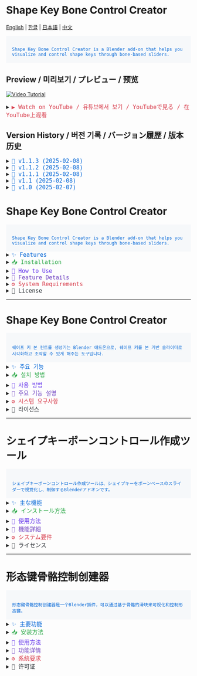 # Shape Key Bone Control Creator

[English](#english) | [한글](#korean) | [日本語](#japanese) | [中文](#chinese)

<code style="color: #0366d6; background-color: #f6f8fa; padding: 16px; display: block;">
Shape Key Bone Control Creator is a Blender add-on that helps you visualize and control shape keys through bone-based sliders.
</code>

## Preview / 미리보기 / プレビュー / 预览

[![Video Tutorial](https://img.youtube.com/vi/ZL2vitS9E3M/maxresdefault.jpg)](https://youtu.be/ZL2vitS9E3M)

<details>
<summary><code style="color: #d73a49; font-size: 1.1em;">▶️ Watch on YouTube / 유튜브에서 보기 / YouTubeで見る / 在YouTube上观看</code></summary>

[Shape Keys Bone And Custom Shape Creater - Blender Face Animation Add-on](https://youtu.be/ZL2vitS9E3M)
</details>

## Version History / 버전 기록 / バージョン履歴 / 版本历史

<details>
<summary><code style="color: #0366d6; font-size: 1.1em;">📌 v1.1.3 (2025-02-08)</code></summary>

<details>
<summary><code style="color: #28a745;">🇺🇸 English</code></summary>

**Custom Driver Support Enhancement**
- Add support for user-created custom drivers
  - Display original expression for complex formulas
  - Handle mathematical operators in expressions
  - Preserve custom driver formulas in UI
- Improve driver value parsing
  - Add robust error handling for driver expressions
  - Handle various driver formula formats
  - Support complex mathematical expressions

**UI Improvements**
- Add different UI states for various expression types
  - Show original formula for non-standard expressions
  - Display "Custom" label for unrecognized formats
  - Maintain existing UI for standard drivers

**Bug Fixes**
- Fix incorrect value display for complex expressions
- Improve handling of mathematical operators
- Add proper error handling for invalid expressions
</details>

<details>
<summary><code style="color: #28a745;">🇰🇷 한글</code></summary>

**사용자 정의 드라이버 지원 강화**
- 사용자가 생성한 커스텀 드라이버 지원 추가
  - 복잡한 수식의 원본 표현식 표시
  - 수학 연산자가 포함된 표현식 처리
  - 커스텀 드라이버 수식 보존
- 드라이버 값 파싱 개선
  - 드라이버 표현식에 대한 안정적인 오류 처리
  - 다양한 드라이버 수식 형식 처리
  - 복잡한 수학 표현식 지원

**UI 개선**
- 다양한 표현식 유형에 대한 UI 상태 추가
  - 비표준 표현식의 원본 수식 표시
  - 인식할 수 없는 형식에 대해 "Custom" 라벨 표시
  - 표준 드라이버에 대한 기존 UI 유지

**버그 수정**
- 복잡한 표현식의 잘못된 값 표시 수정
- 수학 연산자 처리 개선
- 잘못된 표현식에 대한 적절한 오류 처리 추가
</details>

<details>
<summary><code style="color: #28a745;">🇯🇵 日本語</code></summary>

**カスタムドライバーサポートの強化**
- ユーザー作成のカスタムドライバーをサポート
  - 複雑な数式の元の表現を表示
  - 数学演算子を含む表現の処理
  - カスタムドライバーの数式を保持
- ドライバー値の解析を改善
  - ドライバー表現の堅牢なエラー処理
  - 様々なドライバー数式形式に対応
  - 複雑な数学表現をサポート

**UI改善**
- 様々な表現タイプに対するUI状態を追加
  - 非標準表現の元の数式を表示
  - 認識できない形式に対して「Custom」ラベルを表示
  - 標準ドライバーの既存UIを維持

**バグ修正**
- 複雑な表現の不正な値表示を修正
- 数学演算子の処理を改善
- 無効な表現に対する適切なエラー処理を追加
</details>

<details>
<summary><code style="color: #28a745;">🇨🇳 中文</code></summary>

**自定义驱动器支持增强**
- 添加用户创建的自定义驱动器支持
  - 显示复杂公式的原始表达式
  - 处理包含数学运算符的表达式
  - 保留自定义驱动器公式
- 改进驱动器值解析
  - 添加驱动器表达式的稳健错误处理
  - 处理各种驱动器公式格式
  - 支持复杂数学表达式

**UI改进**
- 为各种表达式类型添加不同的UI状态
  - 显示非标准表达式的原始公式
  - 对无法识别的格式显示"Custom"标签
  - 维护标准驱动器的现有UI

**错误修复**
- 修复复杂表达式的错误值显示
- 改进数学运算符处理
- 添加对无效表达式的适当错误处理
</details>
</details>

<details>
<summary><code style="color: #0366d6; font-size: 1.1em;">📌 v1.1.2 (2025-02-08)</code></summary>

![Shape Key UI Preview](./images/shape_key_ui_preview.png)
![Driver Adjustment](./images/driver_adjustment.png)

<details>
<summary><code style="color: #28a745;">🇺🇸 English</code></summary>

**Shape Key UI Improvements**
- Add display functionality for all visible mesh shape keys
  - Show all shape key meshes visible in scene
  - Improve shape key list visibility
- Enhance driver UI stability
  - Add existence check for animation_data and drivers
  - Handle errors for shape keys without drivers
- Improve driver influence adjustment UI
  - Add mesh name, shape key name, and transform type to popup dialog
  - Enhance slider UI for better control

**Bug Fixes**
- Fix error occurring when processing shape keys without drivers
- Improve error handling in shape key operations
- Add proper checks for animation data existence
</details>

<details>
<summary><code style="color: #28a745;">🇰🇷 한글</code></summary>

**쉐이프 키 UI 개선**
- 모든 가시적인 메쉬의 쉐이프 키 표시 기능 추가
  - 씬에서 보이는 모든 쉐이프 키 메쉬 표시
  - 쉐이프 키 리스트 가시성 개선
- 드라이버 UI 안정성 향상
  - animation_data와 drivers 존재 여부 체크 추가
  - 드라이버가 없는 쉐이프 키에 대한 에러 처리
- 드라이버 영향도 조정 UI 개선
  - 팝업 다이얼로그에 메쉬 이름, 쉐이프 키 이름, 변환 타입 표시
  - 더 나은 제어를 위한 슬라이더 UI 개선

**버그 수정**
- 드라이버가 없는 쉐이프 키 처리 시 발생하는 에러 수정
- 쉐이프 키 작업의 에러 처리 개선
- 애니메이션 데이터 존재 여부 체크 추가
</details>

<details>
<summary><code style="color: #28a745;">🇯🇵 日本語</code></summary>

**シェイプキーUI改善**
- すべての可視メッシュのシェイプキー表示機能を追加
  - シーンに表示されているすべてのシェイプキーメッシュを表示
  - シェイプキーリストの可視性を改善
- ドライバーUIの安定性向上
  - animation_dataとdriversの存在チェックを追加
  - ドライバーのないシェイプキーのエラー処理
- ドライバーの影響度調整UI改善
  - ポップアップダイアログにメッシュ名、シェイプキー名、変換タイプを表示
  - より良い制御のためのスライダーUI改善

**バグ修正**
- ドライバーのないシェイプキー処理時のエラーを修正
- シェイプキー操作のエラー処理を改善
- アニメーションデータの存在チェックを追加
</details>

<details>
<summary><code style="color: #28a745;">🇨🇳 中文</code></summary>

**形态键UI改进**
- 添加显示所有可见网格形态键的功能
  - 显示场景中所有可见的形态键网格
  - 改进形态键列表可见性
- 增强驱动器UI稳定性
  - 添加animation_data和drivers存在性检查
  - 处理没有驱动器的形态键错误
- 改进驱动器影响度调整UI
  - 在弹出对话框中显示网格名称、形态键名称和变换类型
  - 改进滑块UI以获得更好的控制

**错误修复**
- 修复处理没有驱动器的形态键时出现的错误
- 改进形态键操作的错误处理
- 添加动画数据存在性检查
</details>
</details>

<details>
<summary><code style="color: #0366d6; font-size: 1.1em;">📌 v1.1.1 (2025-02-08)</code></summary>

<details>
<summary><code style="color: #28a745;">🇺🇸 English</code></summary>

**Slider Positioning System Update**
- Automatic slider positioning based on shape key ranges:
  - Center alignment for -1~1 range shape keys
  - Left alignment for 0~1 range shape keys
  - Proportional positioning for custom ranges
- Fixed shape key value range detection using slider_min/max
- Improved visual feedback for shape key control
- Added debug logging for slider positioning

**Bug Fixes**
- Fixed shape collection property in Apply Shape Key to Bone operator
- Fixed property not found errors in operator UI
- Improved collection handling in shape key bone operations
</details>

<details>
<summary><code style="color: #28a745;">🇰🇷 한글</code></summary>

**슬라이더 위치 시스템 업데이트**
- 쉐이프 키 범위에 따른 자동 슬라이더 위치 조정:
  - -1~1 범위: 본이 슬라이더 중앙에 위치
  - 0~1 범위: 본 기준 왼쪽 정렬
  - 커스텀 범위: 비율에 따른 위치 조정
- slider_min/max를 사용한 쉐이프 키 값 범위 감지 개선
- 시각적 피드백 향상
- 슬라이더 위치 설정 디버그 로깅 추가

**버그 수정**
- Apply Shape Key to Bone 오퍼레이터의 shape collection 속성 수정
- 오퍼레이터 UI의 속성 찾을 수 없음 오류 수정
- 쉐이프 키 본 작업에서 컬렉션 처리 개선
</details>

<details>
<summary><code style="color: #28a745;">🇯🇵 日本語</code></summary>

**スライダー位置システムの更新**
- シェイプキーの範囲に基づくスライダーの自動位置調整:
  - -1~1範囲: ボーンがスライダーの中央に配置
  - 0~1範囲: ボーンを基準に左寄せ
  - カスタム範囲: 比率に応じた位置調整
- slider_min/maxを使用したシェイプキーの値範囲検出を改善
- ビジュアルフィードバックを向上
- スライダー位置設定のデバッグログを追加

**バグ修正**
- Apply Shape Key to Boneオペレーターのshape collectionプロパティを修正
- オペレーターUIのプロパティが見つからないエラーを修正
- シェイプキーボーン操作のコレクション処理を改善
</details>

<details>
<summary><code style="color: #28a745;">🇨🇳 中文</code></summary>

**滑块位置系统更新**
- 基于形态键范围的滑块自动定位:
  - -1~1范围: 骨骼位于滑块中央
  - 0~1范围: 滑块左对齐到骨骼
  - 自定义范围: 按比例调整位置
- 使用slider_min/max改进形态键值范围检测
- 增强视觉反馈
- 添加滑块位置设置调试日志

**错误修复**
- 修复Apply Shape Key to Bone操作器中的shape collection属性
- 修复操作器UI中的属性未找到错误
- 改进形态键骨骼操作中的集合处理
</details>
</details>

<details>
<summary><code style="color: #0366d6; font-size: 1.1em;">📌 v1.1 (2025-02-08)</code></summary>

<details>
<summary><code style="color: #28a745;">🇺🇸 English</code></summary>

- Added head bone parenting option for shape key controllers
- Auto-select Basis shape key after driver operations
- Enhanced widget and bone cleanup during deletion
- Improved driver management system
- Added support for widget parenting to head bone
</details>

<details>
<summary><code style="color: #28a745;">🇰🇷 한글</code></summary>

- 쉐이프 키 컨트롤러의 헤드 본 페런팅 옵션 추가
- 드라이버 작업 후 자동으로 Basis 쉐이프 키 선택
- 삭제 시 위젯과 본 정리 기능 강화
- 드라이버 관리 시스템 개선
- 헤드 본에 대한 위젯 페런팅 지원 추가
</details>

<details>
<summary><code style="color: #28a745;">🇯🇵 日本語</code></summary>

- シェイプキーコントローラーにヘッドボーンペアレントオプションを追加
- ドライバー操作後にベーシスシェイプキーを自動選択
- 削除時のウィジェットとボーンのクリーンアップを強化
- ドライバー管理システムを改善
- ヘッドボーンへのウィジェットペアレントをサポート
</details>

<details>
<summary><code style="color: #28a745;">🇨🇳 中文</code></summary>

- 为形态键控制器添加头部骨骼父级选项
- 驱动器操作后自动选择基础形态键
- 增强删除时的部件和骨骼清理
- 改进驱动器管理系统
- 添加部件到头部骨骼的父级支持
</details>
</details>

<details>
<summary><code style="color: #0366d6; font-size: 1.1em;">📌 v1.0 (2025-02-07)</code></summary>

<details>
<summary><code style="color: #28a745;">🇺🇸 English</code></summary>

- Initial release
- Basic shape key bone creation
- Widget system implementation
- Driver system setup
</details>
</details>

<a name="english"></a>
# Shape Key Bone Control Creator

<code style="color: #0366d6; background-color: #f6f8fa; padding: 16px; display: block;">
Shape Key Bone Control Creator is a Blender add-on that helps you visualize and control shape keys through bone-based sliders.
</code>

<details>
<summary><code style="color: #0366d6; font-size: 1.1em;">✨ Features</code></summary>

- Visualize shape keys as 3D text
- Control shape keys through slider widgets
- Metarig and Rigify rig support
- Bone-based control system
- Automatic driver setup
</details>

<details>
<summary><code style="color: #28a745; font-size: 1.1em;">📥 Installation</code></summary>

1. Start Blender
2. Go to Edit > Preferences > Add-ons
3. Click "Install..."
4. Select the downloaded ZIP file
5. Activate the add-on
</details>

<details>
<summary><code style="color: #5f2eea; font-size: 1.1em;">🎯 How to Use</code></summary>

### 1. Initial Setup
- Find View3D > Sidebar > Shape Key Tools panel

### 2. Setup Metarig and Rigify rig
- Click "Find Metarig" to auto-detect metarig
- Click "Find Rigify" to auto-detect rigify rig

### 3. Create shape key bone
- Click "Add Shape Key Bone"
- Select target mesh and shape key
- Set transform type and influence
- Choose text widget creation options

### 4. Widget management
- Click "Recreate Templates" to reset templates
- Click "Assign Widget To Bone" for manual widget assignment
</details>

<details>
<summary><code style="color: #6f42c1; font-size: 1.1em;">🔧 Feature Details</code></summary>

### Shape Key Bone Creation
- Create new bone in metarig
- Auto-setup rigify parameters
- Auto-connect drivers
- Auto-generate text widgets

### Widget System
- Composed of handle, slider, and text
- Synchronized with bone movement
- Custom text support

### Driver System
- Location, rotation, scale-based control
- User-defined influence settings
- Automatic driver setup
</details>

<details>
<summary><code style="color: #d73a49; font-size: 1.1em;">⚙️ System Requirements</code></summary>

- Blender 4.0 or higher
- Rigify add-on required
</details>

<details>
<summary><code style="color: #24292e; font-size: 1.1em;">📜 License</code></summary>

GNU General Public License v3.0 (GPL-3.0)

This program is free software: you can redistribute it and/or modify it under the terms of the GNU General Public License as published by the Free Software Foundation, either version 3 of the License, or (at your option) any later version.
</details>

---

<a name="korean"></a>
# Shape Key Bone Control Creator

<code style="color: #0366d6; background-color: #f6f8fa; padding: 16px; display: block;">
쉐이프 키 본 컨트롤 생성기는 Blender 애드온으로, 쉐이프 키를 본 기반 슬라이더로 시각화하고 조작할 수 있게 해주는 도구입니다.
</code>

<details>
<summary><code style="color: #0366d6; font-size: 1.1em;">✨ 주요 기능</code></summary>

- 쉐이프 키를 3D 텍스트로 시각화
- 슬라이더 위젯을 통한 쉐이프 키 제어
- 메타리그와 리기파이 리그 지원
- 본 기반 컨트롤 시스템
- 드라이버 자동 설정
</details>

<details>
<summary><code style="color: #28a745; font-size: 1.1em;">📥 설치 방법</code></summary>

1. Blender를 실행합니다
2. Edit > Preferences > Add-ons로 이동합니다
3. "Install..." 버튼을 클릭합니다
4. 다운로드 받은 ZIP 파일을 선택합니다
5. 애드온을 활성화합니다
</details>

<details>
<summary><code style="color: #5f2eea; font-size: 1.1em;">🎯 사용 방법</code></summary>

### 1. 초기 설정
- View3D > Sidebar > Shape Key Tools 패널을 찾습니다

### 2. 메타리그와 리기파이 리그 설정
- "Find Metarig" 버튼으로 메타리그 자동 검색
- "Find Rigify" 버튼으로 리기파이 리그 자동 검색

### 3. 쉐이프 키 본 생성
- "Add Shape Key Bone" 버튼 클릭
- 대상 메쉬와 쉐이프 키 선택
- 변형 타입과 영향도 설정
- 텍스트 위젯 생성 옵션 선택

### 4. 위젯 관리
- "Recreate Templates" 버튼으로 템플릿 초기화
- "Assign Widget To Bone" 버튼으로 위젯 수동 할당
</details>

<details>
<summary><code style="color: #6f42c1; font-size: 1.1em;">🔧 주요 기능 설명</code></summary>

### 쉐이프 키 본 생성
- 메타리그에 새로운 본 생성
- 리기파이 파라미터 자동 설정
- 드라이버 자동 연결
- 텍스트 위젯 자동 생성

### 위젯 시스템
- 핸들, 슬라이더, 텍스트로 구성
- 본 움직임과 연동
- 커스텀 텍스트 지원

### 드라이버 시스템
- 위치, 회전, 스케일 기반 제어
- 사용자 정의 영향도 설정
- 자동 드라이버 설정
</details>

<details>
<summary><code style="color: #d73a49; font-size: 1.1em;">⚙️ 시스템 요구사항</code></summary>

- Blender 4.0 이상
- 리기파이 애드온 필요
</details>

<details>
<summary><code style="color: #24292e; font-size: 1.1em;">📜 라이선스</code></summary>

GNU General Public License v3.0 (GPL-3.0)

이 프로그램은 자유 소프트웨어입니다. GNU 일반 공중 사용 허가서(GPL) 버전 3 또는 그 이후 버전의 조건에 따라 이 프로그램을 재배포하거나 수정할 수 있습니다.
</details>

---

<a name="japanese"></a>
# シェイプキーボーンコントロール作成ツール

<code style="color: #0366d6; background-color: #f6f8fa; padding: 16px; display: block;">
シェイプキーボーンコントロール作成ツールは、シェイプキーをボーンベースのスライダーで視覚化し、制御するBlenderアドオンです。
</code>

<details>
<summary><code style="color: #0366d6; font-size: 1.1em;">✨ 主な機能</code></summary>

- シェイプキーを3Dテキストで視覚化
- スライダーウィジェットによるシェイプキー制御
- メタリグとRigifyリグのサポート
- ボーンベースの制御システム
- ドライバーの自動設定
</details>

<details>
<summary><code style="color: #28a745; font-size: 1.1em;">📥 インストール方法</code></summary>

1. Blenderを起動
2. Edit > Preferences > Add-onsに移動
3. "Install..."をクリック
4. ダウンロードしたZIPファイルを選択
5. アドオンを有効化
</details>

<details>
<summary><code style="color: #5f2eea; font-size: 1.1em;">🎯 使用方法</code></summary>

### 1. 初期設定
- View3D > Sidebar > Shape Key Toolsパネルを開く

### 2. メタリグとRigifyリグの設定
- "Find Metarig"ボタンでメタリグを自動検出
- "Find Rigify"ボタンでRigifyリグを自動検出

### 3. シェイプキーボーンの作成
- "Add Shape Key Bone"ボタンをクリック
- ターゲットメッシュとシェイプキーを選択
- 変形タイプと影響度を設定
- テキストウィジェット作成オプションを選択

### 4. ウィジェット管理
- "Recreate Templates"ボタンでテンプレートをリセット
- "Assign Widget To Bone"ボタンでウィジェットを手動割り当て
</details>

<details>
<summary><code style="color: #6f42c1; font-size: 1.1em;">🔧 機能詳細</code></summary>

### シェイプキーボーン作成
- メタリグに新規ボーンを作成
- Rigifyパラメータの自動設定
- ドライバーの自動接続
- テキストウィジェットの自動生成

### ウィジェットシステム
- ハンドル、スライダー、テキストで構成
- ボーンの動きと連動
- カスタムテキストのサポート

### ドライバーシステム
- 位置、回転、スケールベースの制御
- ユーザー定義の影響度設定
- 自動ドライバー設定
</details>

<details>
<summary><code style="color: #d73a49; font-size: 1.1em;">⚙️ システム要件</code></summary>

- Blender 4.0以上
- Rigifyアドオンが必要
</details>

<details>
<summary><code style="color: #24292e; font-size: 1.1em;">📜 ライセンス</code></summary>

GNU General Public License v3.0 (GPL-3.0)

このプログラムはフリーソフトウェアです。フリーソフトウェア財団によって発行されたGNU 一般公衆利用許諾契約書(GPL)バージョン3または、それ以降のバージョンの条件の下で再配布または改変することができます。
</details>

---

<a name="chinese"></a>
# 形态键骨骼控制创建器

<code style="color: #0366d6; background-color: #f6f8fa; padding: 16px; display: block;">
形态键骨骼控制创建器是一个Blender插件，可以通过基于骨骼的滑块来可视化和控制形态键。
</code>

<details>
<summary><code style="color: #0366d6; font-size: 1.1em;">✨ 主要功能</code></summary>

- 将形态键可视化为3D文本
- 通过滑块部件控制形态键
- 支持元骨架和Rigify骨架
- 基于骨骼的控制系统
- 自动设置驱动器
</details>

<details>
<summary><code style="color: #28a745; font-size: 1.1em;">📥 安装方法</code></summary>

1. 启动Blender
2. 进入Edit > Preferences > Add-ons
3. 点击"Install..."
4. 选择下载的ZIP文件
5. 激活插件
</details>

<details>
<summary><code style="color: #5f2eea; font-size: 1.1em;">🎯 使用方法</code></summary>

### 1. 初始设置
- 找到View3D > Sidebar > Shape Key Tools面板

### 2. 设置元骨架和Rigify骨架
- 点击"Find Metarig"自动检测元骨架
- 点击"Find Rigify"自动检测Rigify骨架

### 3. 创建形态键骨骼
- 点击"Add Shape Key Bone"
- 选择目标网格和形态键
- 设置变换类型和影响度
- 选择文本部件创建选项

### 4. 部件管理
- 点击"Recreate Templates"重置模板
- 点击"Assign Widget To Bone"手动分配部件
</details>

<details>
<summary><code style="color: #6f42c1; font-size: 1.1em;">🔧 功能详情</code></summary>

### 形态键骨骼创建
- 在元骨架中创建新骨骼
- 自动设置Rigify参数
- 自动连接驱动器
- 自动生成文本部件

### 部件系统
- 由手柄、滑块和文本组成
- 与骨骼移动同步
- 支持自定义文本

### 驱动器系统
- 基于位置、旋转、缩放的控制
- 用户自定义影响度设置
- 自动驱动器设置
</details>

<details>
<summary><code style="color: #d73a49; font-size: 1.1em;">⚙️ 系统要求</code></summary>

- Blender 4.0或更高版本
- 需要Rigify插件
</details>

<details>
<summary><code style="color: #24292e; font-size: 1.1em;">📜 许可证</code></summary>

GNU General Public License v3.0 (GPL-3.0)

本程序是自由软件：您可以根据自由软件基金会发布的GNU通用公共许可证的条款重新分发和/或修改它，可以选择使用版本3或更高版本的许可证。
</details>
